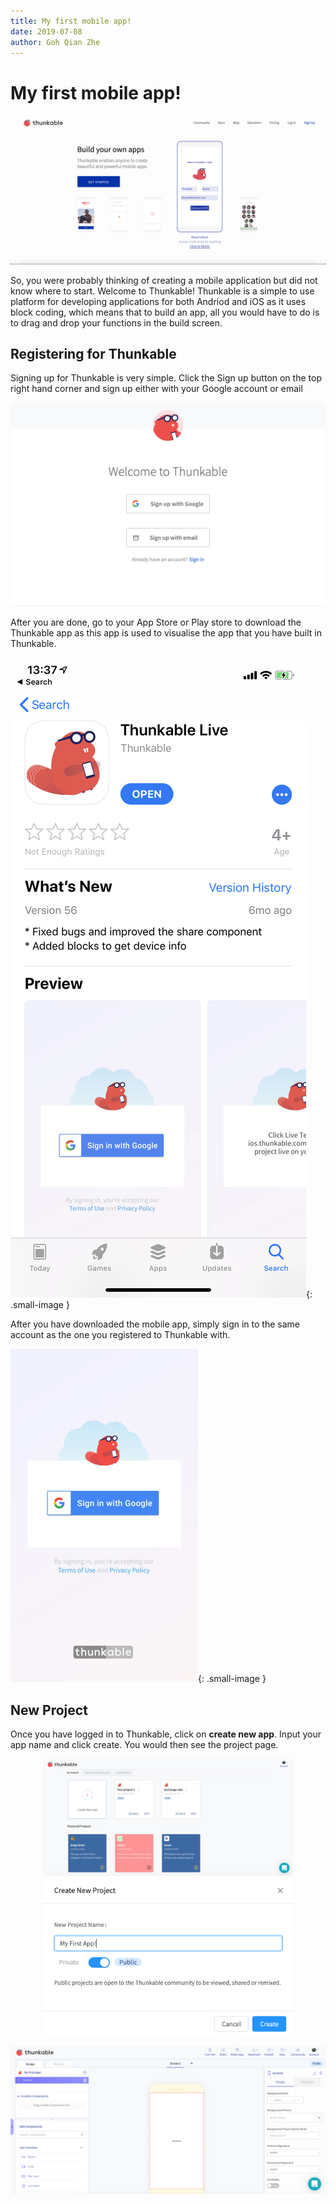 ```yaml
---
title: My first mobile app!
date: 2019-07-08
author: Goh Qian Zhe
---
```


# My first mobile app!

![thunkableLanding](https://raw.githubusercontent.com/d3lta-v/SSTuino/master/Image%20Assets/Tutorial%20Image%20Assets/thunkableIntro/thunkableLanding.png)

So, you were probably thinking of creating a mobile application but did not know where to start. Welcome to Thunkable! Thunkable is a simple to use platform for developing applications for both Andriod and iOS as it uses block coding, which means that to build an app, all you would have to do is to drag and drop your functions in the build screen.

## Registering for Thunkable

Signing up for Thunkable is very simple. Click the Sign up button on the top right hand corner and sign up either with your Google account or email

![thunkableSignup](https://raw.githubusercontent.com/d3lta-v/SSTuino/master/Image%20Assets/Tutorial%20Image%20Assets/thunkableIntro/thunkableSignup.png)


After you are done, go to your App Store or Play store to download the Thunkable app as this app is used to visualise the app that you have built in Thunkable.

![thunkableDownload](https://raw.githubusercontent.com/d3lta-v/SSTuino/master/Image%20Assets/Tutorial%20Image%20Assets/thunkableIntro/thunkableDownload.PNG){: .small-image }

After you have downloaded the mobile app, simply sign in to the same account as the one you registered to Thunkable with.

![thunkableApp](https://raw.githubusercontent.com/d3lta-v/SSTuino/master/Image%20Assets/Tutorial%20Image%20Assets/thunkableIntro/thunkableApp.jpg){: .small-image }

## New Project

Once you have logged in to Thunkable, click on **create new app**. Input your app name and click create. You would then see the project page.

<p align="center">
  <img src="https://raw.githubusercontent.com/d3lta-v/SSTuino/master/Image%20Assets/Tutorial%20Image%20Assets/thunkableIntro/thunkableProjects.png" width="400" />
  <img src="https://raw.githubusercontent.com/d3lta-v/SSTuino/master/Image%20Assets/Tutorial%20Image%20Assets/thunkableIntro/thunkableName.png" width="400" /> 
</p>

![thunkableProject](https://raw.githubusercontent.com/d3lta-v/SSTuino/master/Image%20Assets/Tutorial%20Image%20Assets/thunkableIntro/thunkableProject.png)

